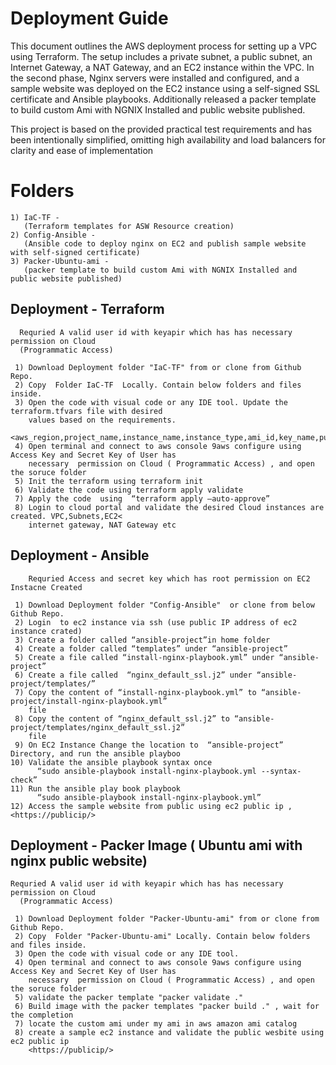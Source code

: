 # Deployment Guide

This document outlines the AWS deployment process for setting up a VPC using Terraform. The setup includes a private subnet, a public subnet, an Internet Gateway, a NAT Gateway, and an EC2 instance within the VPC. In the second phase, Nginx servers were installed and configured, and a sample website was deployed on the EC2 instance using a self-signed SSL certificate and Ansible playbooks. Additionally  released a packer template to build custom Ami with NGNIX Installed and public website published. 

This project is based on the provided practical test requirements and has been intentionally simplified, omitting high availability and load balancers for clarity and ease of implementation

# Folders

    1) IaC-TF - 
       (Terraform templates for ASW Resource creation)
    2) Config-Ansible -
       (Ansible code to deploy nginx on EC2 and publish sample website with self-signed certificate)
    3) Packer-Ubuntu-ami -
       (packer template to build custom Ami with NGNIX Installed and public website published)
             
## Deployment - Terraform
      
      Requried A valid user id with keyapir which has has necessary permission on Cloud 
      (Programmatic Access) 
       
     1) Download Deployment folder "IaC-TF" from or clone from Github Repo.
     2) Copy  Folder IaC-TF  Locally. Contain below folders and files inside.
     3) Open the code with visual code or any IDE tool. Update the terraform.tfvars file with desired        
        values based on the requirements.
      <aws_region,project_name,instance_name,instance_type,ami_id,key_name,public_subnets,public_subnet>
     4) Open terminal and connect to aws console 9aws configure using Access Key and Secret Key of User has   
        necessary  permission on Cloud ( Programmatic Access) , and open the soruce folder
     5) Init the terraform using terraform init
     6) Validate the code using terraform apply validate  
     7) Apply the code  using  “terraform apply –auto-approve”
     8) Login to cloud portal and validate the desired Cloud instances are created. VPC,Subnets,EC2<   
        internet gateway, NAT Gateway etc
        
## Deployment - Ansible

        Requried Access and secret key which has root permission on EC2 Instacne Created
        
     1) Download Deployment folder "Config-Ansible"  or clone from below Github Repo.  
     2) Login  to ec2 instance via ssh (use public IP address of ec2 instance crated)
     3) Create a folder called “ansible-project”in home folder
     4) Create a folder called “templates” under “ansible-project”
     5) Create a file called “install-nginx-playbook.yml” under “ansible-project”
     6) Create a file called  “nginx_default_ssl.j2” under “ansible-project/templates/”
     7) Copy the content of “install-nginx-playbook.yml” to “ansible-project/install-nginx-playbook.yml”   
        file
     8) Copy the content of “nginx_default_ssl.j2” to “ansible-project/templates/nginx_default_ssl.j2”      
        file
     9) On EC2 Instance Change the location to  “ansible-project” Directory, and run the ansible playboo
    10) Validate the ansible playbook syntax once 
          “sudo ansible-playbook install-nginx-playbook.yml --syntax-check”
    11) Run the ansible play book playbook
          “sudo ansible-playbook install-nginx-playbook.yml”
    12) Access the sample website from public using ec2 public ip , <https://publicip/>    

## Deployment - Packer Image ( Ubuntu ami with nginx public website)

    Requried A valid user id with keyapir which has has necessary permission on Cloud 
      (Programmatic Access) 
      
     1) Download Deployment folder "Packer-Ubuntu-ami" from or clone from Github Repo.
     2) Copy  Folder "Packer-Ubuntu-ami" Locally. Contain below folders and files inside.
     3) Open the code with visual code or any IDE tool. 
     4) Open terminal and connect to aws console 9aws configure using Access Key and Secret Key of User has   
        necessary  permission on Cloud ( Programmatic Access) , and open the soruce folder
     5) validate the packer template "packer validate ."   
     6) Build image with the packer templates "packer build ." , wait for the completion
     7) locate the custom ami under my ami in aws amazon ami catalog
     8) create a sample ec2 instance and validate the public wesbite using ec2 public ip           
        <https://publicip/>  